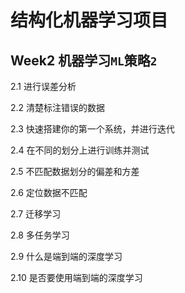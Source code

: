 # 结构化机器学习项目


## Week2 机器学习`ML`策略`2`



2.1  进行误差分析

2.2  清楚标注错误的数据

2.3  快速搭建你的第一个系统，并进行迭代

2.4  在不同的划分上进行训练并测试

2.5  不匹配数据划分的偏差和方差

2.6  定位数据不匹配

2.7  迁移学习

2.8  多任务学习

2.9  什么是端到端的深度学习

2.10 是否要使用端到端的深度学习